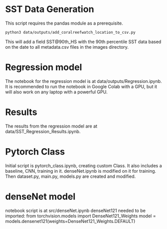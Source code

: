 # SST Data Generation

This script requires the pandas module as a prerequisite.

```
python3 data/outputs/add_coralreefwatch_location_to_csv.py
```

This will add a field SST@90th_HS with the 90th percentile SST data based on the date to all metadata.csv files in the images directory.

# Regression model

The notebook for the regression model is at data/outputs/Regression.ipynb.
It is recommended to run the notebook in Google Colab with a GPU, but it will also work on any laptop with a powerful GPU.

# Results

The results from the regression model are at data/SST_Regression_Results.ipynb.

# Pytorch Class

Initial script is pytorch_class.ipynb, creating custom Class. It also includes a baseline, CNN, training in it.
denseNet.ipynb is modified on it for training.
Then dataset.py, main.py, models.py are created and modified.

# denseNet model

notebook script is at src/denseNet.ipynb
denseNet121 needed to be imported:
    from torchvision.models import DenseNet121_Weights
    model = models.densenet121(weights=DenseNet121_Weights.DEFAULT)
